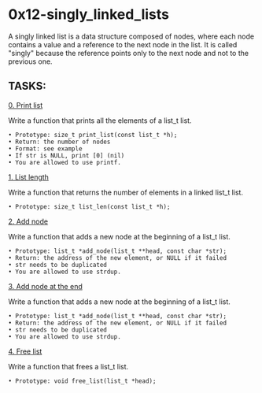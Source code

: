 # 0x12-singly_linked_lists

A singly linked list is a data structure composed of nodes, where each node contains a value and a reference to the next node in the list. It is called "singly" because the reference points only to the next node and not to the previous one.

## TASKS:

[0. Print list](0-print_list.c)

Write a function that prints all the elements of a list_t list.

	• Prototype: size_t print_list(const list_t *h);
	• Return: the number of nodes
	• Format: see example
	• If str is NULL, print [0] (nil)
	• You are allowed to use printf.

[1. List length](1-list_len.c)

Write a function that returns the number of elements in a linked list_t list.

	• Prototype: size_t list_len(const list_t *h);

[2. Add node](2-add_node.c)

Write a function that adds a new node at the beginning of a list_t list.

	• Prototype: list_t *add_node(list_t **head, const char *str);
	• Return: the address of the new element, or NULL if it failed
	• str needs to be duplicated
	• You are allowed to use strdup.

[3. Add node at the end](3-add_node_end.c)

Write a function that adds a new node at the beginning of a list_t list.

	• Prototype: list_t *add_node(list_t **head, const char *str);
	• Return: the address of the new element, or NULL if it failed
	• str needs to be duplicated
	• You are allowed to use strdup.

[4. Free list](4-free_list.c)

Write a function that frees a list_t list.

	• Prototype: void free_list(list_t *head);
